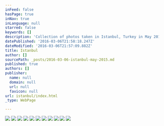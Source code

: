 ```yaml
---
inFeed: false
hasPage: true
inNav: true
inLanguage: null
starred: false
keywords: []
description: 'Collection of photos taken in Istanbul, Turkey in May 2015. Processed as part of my 2016 #365project photography project. '
datePublished: '2016-03-06T21:58:18.247Z'
dateModified: '2016-03-06T21:57:09.882Z'
title: Istanbul
author: []
sourcePath: _posts/2016-03-06-istanbul-may-2015.md
published: true
authors: []
publisher:
  name: null
  domain: null
  url: null
  favicon: null
url: istanbul/index.html
_type: WebPage

---
```

![](https://s3-us-west-2.amazonaws.com/the-grid-img/p/b0286e8a8e027d89eb294d014de698f516c103ba.jpg)
![](https://s3-us-west-2.amazonaws.com/the-grid-img/p/8aed671be3f1921259751df472a7446e4abac869.jpg)
![](https://s3-us-west-2.amazonaws.com/the-grid-img/p/9f03ae4c4de5e54b5b755a6d5ba973647e572c68.jpg)
![](https://the-grid-user-content.s3-us-west-2.amazonaws.com/bf7a9c83-018b-47a7-95df-0ecc05277ee1.jpg)
![](https://the-grid-user-content.s3-us-west-2.amazonaws.com/718ab014-cbab-439c-a571-1e5312a772dd.jpg)
![](https://the-grid-user-content.s3-us-west-2.amazonaws.com/789c6be4-0aa3-4f85-9571-0ab5eed94aa5.jpg)
![](https://the-grid-user-content.s3-us-west-2.amazonaws.com/16f68426-1b50-4cc0-943b-b2acacdb85a9.jpg)
![](https://the-grid-user-content.s3-us-west-2.amazonaws.com/e7871b85-e64c-49ba-b284-af58449ae83c.jpg)
![](https://the-grid-user-content.s3-us-west-2.amazonaws.com/9c7164cc-cf5f-453c-8f69-21f276d909b7.jpg)
![](https://the-grid-user-content.s3-us-west-2.amazonaws.com/025244a8-023d-414a-a57f-76652585a40b.jpg)
![](https://the-grid-user-content.s3-us-west-2.amazonaws.com/800a0c76-2d94-46d4-bc0a-4626e09b2ab4.jpg)